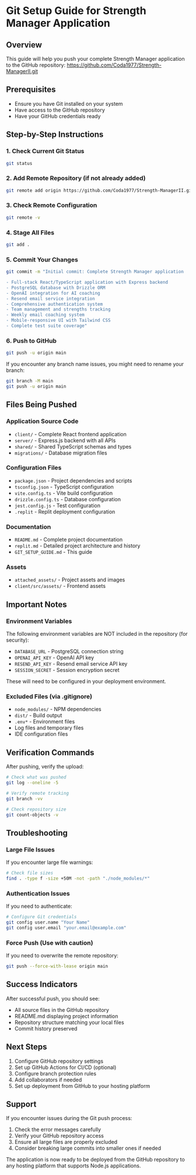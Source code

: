 # Git Setup Guide for Strength Manager Application

## Overview
This guide will help you push your complete Strength Manager application to the GitHub repository: https://github.com/Coda1977/Strength-ManagerII.git

## Prerequisites
- Ensure you have Git installed on your system
- Have access to the GitHub repository
- Have your GitHub credentials ready

## Step-by-Step Instructions

### 1. Check Current Git Status
```bash
git status
```

### 2. Add Remote Repository (if not already added)
```bash
git remote add origin https://github.com/Coda1977/Strength-ManagerII.git
```

### 3. Check Remote Configuration
```bash
git remote -v
```

### 4. Stage All Files
```bash
git add .
```

### 5. Commit Your Changes
```bash
git commit -m "Initial commit: Complete Strength Manager application

- Full-stack React/TypeScript application with Express backend
- PostgreSQL database with Drizzle ORM
- OpenAI integration for AI coaching
- Resend email service integration
- Comprehensive authentication system
- Team management and strengths tracking
- Weekly email coaching system
- Mobile-responsive UI with Tailwind CSS
- Complete test suite coverage"
```

### 6. Push to GitHub
```bash
git push -u origin main
```

If you encounter any branch name issues, you might need to rename your branch:
```bash
git branch -M main
git push -u origin main
```

## Files Being Pushed

### Application Source Code
- `client/` - Complete React frontend application
- `server/` - Express.js backend with all APIs
- `shared/` - Shared TypeScript schemas and types
- `migrations/` - Database migration files

### Configuration Files
- `package.json` - Project dependencies and scripts
- `tsconfig.json` - TypeScript configuration
- `vite.config.ts` - Vite build configuration
- `drizzle.config.ts` - Database configuration
- `jest.config.js` - Test configuration
- `.replit` - Replit deployment configuration

### Documentation
- `README.md` - Complete project documentation
- `replit.md` - Detailed project architecture and history
- `GIT_SETUP_GUIDE.md` - This guide

### Assets
- `attached_assets/` - Project assets and images
- `client/src/assets/` - Frontend assets

## Important Notes

### Environment Variables
The following environment variables are NOT included in the repository (for security):
- `DATABASE_URL` - PostgreSQL connection string
- `OPENAI_API_KEY` - OpenAI API key
- `RESEND_API_KEY` - Resend email service API key
- `SESSION_SECRET` - Session encryption secret

These will need to be configured in your deployment environment.

### Excluded Files (via .gitignore)
- `node_modules/` - NPM dependencies
- `dist/` - Build output
- `.env*` - Environment files
- Log files and temporary files
- IDE configuration files

## Verification Commands

After pushing, verify the upload:

```bash
# Check what was pushed
git log --oneline -5

# Verify remote tracking
git branch -vv

# Check repository size
git count-objects -v
```

## Troubleshooting

### Large File Issues
If you encounter large file warnings:
```bash
# Check file sizes
find . -type f -size +50M -not -path "./node_modules/*"
```

### Authentication Issues
If you need to authenticate:
```bash
# Configure Git credentials
git config user.name "Your Name"
git config user.email "your.email@example.com"
```

### Force Push (Use with caution)
If you need to overwrite the remote repository:
```bash
git push --force-with-lease origin main
```

## Success Indicators

After successful push, you should see:
- All source files in the GitHub repository
- README.md displaying project information
- Repository structure matching your local files
- Commit history preserved

## Next Steps

1. Configure GitHub repository settings
2. Set up GitHub Actions for CI/CD (optional)
3. Configure branch protection rules
4. Add collaborators if needed
5. Set up deployment from GitHub to your hosting platform

## Support

If you encounter issues during the Git push process:
1. Check the error messages carefully
2. Verify your GitHub repository access
3. Ensure all large files are properly excluded
4. Consider breaking large commits into smaller ones if needed

The application is now ready to be deployed from the GitHub repository to any hosting platform that supports Node.js applications.